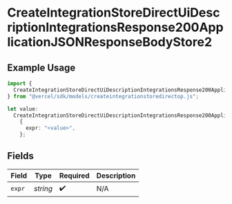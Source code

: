 # CreateIntegrationStoreDirectUiDescriptionIntegrationsResponse200ApplicationJSONResponseBodyStore2

## Example Usage

```typescript
import {
  CreateIntegrationStoreDirectUiDescriptionIntegrationsResponse200ApplicationJSONResponseBodyStore2,
} from "@vercel/sdk/models/createintegrationstoredirectop.js";

let value:
  CreateIntegrationStoreDirectUiDescriptionIntegrationsResponse200ApplicationJSONResponseBodyStore2 =
    {
      expr: "<value>",
    };
```

## Fields

| Field              | Type               | Required           | Description        |
| ------------------ | ------------------ | ------------------ | ------------------ |
| `expr`             | *string*           | :heavy_check_mark: | N/A                |